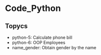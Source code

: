 # Code_Python

## Topycs


- python-5: Calculate phone bill
- python-6: OOP Employees
- name_gender: Obtain gender by the name
